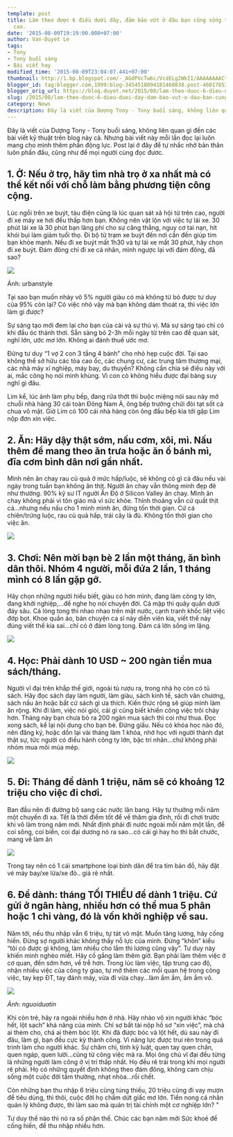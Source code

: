 ```yaml
---
template: post
title: Làm theo được 6 điều dưới đây, đảm bảo vứt ở đâu bạn cũng sống tốt thu nhập
  cao.
date: '2015-08-09T19:19:00.000+07:00'
author: Van-Duyet Le
tags:
- Tony
- Tony buổi sáng
- Bài viết hay
modified_time: '2015-08-09T23:04:07.441+07:00'
thumbnail: http://1.bp.blogspot.com/-_AGdPVcTw6c/VcdELg2WkII/AAAAAAAACtw/yvgddlzqydc/s1600/150524-b-lam-tho-dc-5-dieu-duoi-day-1.jpg
blogger_id: tag:blogger.com,1999:blog-3454518094181460838.post-4601785307530767879
blogger_orig_url: https://blog.duyet.net/2015/08/lam-theo-duoc-6-dieu-duoi-day-dam-bao-vut-o-dau-ban-cung-song-tot-thu-nhap-cao.html
slug: /2015/08/lam-theo-duoc-6-dieu-duoi-day-dam-bao-vut-o-dau-ban-cung-song-tot-thu-nhap-cao.html
category: News
description: Đây là viết của Dượng Tony - Tony buổi sáng, không liên quan gì đến các bài viết kỹ thuật trên blog này cả. Nhưng bài viết này mỗi lần đọc lại luôn mang cho mình thêm phần động lực. Post lại ở đây để tự nhắc nhở bản thân luôn phấn đấu, cũng như để mọi người cùng đọc đươc.
---
```

Đây là viết của Dượng Tony - Tony buổi sáng, không liên quan gì đến các bài viết kỹ thuật trên blog này cả. Nhưng bài viết này mỗi lần đọc lại luôn mang cho mình thêm phần động lực. Post lại ở đây để tự nhắc nhở bản thân luôn phấn đấu, cũng như để mọi người cùng đọc đươc.  

## 1\. Ở: Nếu ở trọ, hãy tìm nhà trọ ở xa nhất mà có thể kết nối với chỗ làm bằng phương tiện công cộng.

Lúc ngồi trên xe buýt, tàu điện cũng là lúc quan sát xã hội từ trên cao, người đi xe máy xe hơi đều thấp hơn bạn. Không nên vật lộn với việc tự lái xe. 30 phút lái xe là 30 phút bạn lãng phí cho sự căng thẳng, nguy cơ tai nạn, hít khói bụi làm giảm tuổi thọ. Đi bộ từ trạm xe buýt đến nơi cần đến giúp tim bạn khỏe mạnh. Nếu đi xe buýt mất 1h30 và tự lái xe mất 30 phút, hãy chọn đi xe buýt. Đám đông chỉ đi xe cá nhân, mình ngược lại với đám đông, đã sao?  
  

[![](http://1.bp.blogspot.com/-_AGdPVcTw6c/VcdELg2WkII/AAAAAAAACtw/yvgddlzqydc/s1600/150524-b-lam-tho-dc-5-dieu-duoi-day-1.jpg)](http://1.bp.blogspot.com/-_AGdPVcTw6c/VcdELg2WkII/AAAAAAAACtw/yvgddlzqydc/s1600/150524-b-lam-tho-dc-5-dieu-duoi-day-1.jpg)

Ảnh: urbanstyle

Tại sao bạn muốn nhảy vô 5% người giàu có mà không từ bỏ được tư duy của 95% còn lại? Có việc nhỏ vậy mà bạn không dám thoát ra, thì việc lớn làm gì được?  
  
Sự sáng tạo mới đem lại cho bạn của cải và sự thú vị. Mà sự sáng tạo chỉ có khi đầu óc thảnh thơi. Sẵn sàng bỏ 2-3h mỗi ngày từ trên cao để quan sát, nghĩ lớn, ước mơ lớn. Không ai đánh thuế ước mơ.  
  
Đừng tư duy “1 vợ 2 con 3 tầng 4 bánh” cho nhỏ hẹp cuộc đời. Tại sao không thể sở hữu các tòa cao ốc, các chung cư, các trung tâm thương mại, các nhà máy xí nghiệp, máy bay, du thuyền? Không cần chia sẻ điều này với ai, mắc công họ nói mình khùng. Vì con cò không hiểu được đại bàng suy nghĩ gì đâu.  
  
Lim kể, lúc ảnh làm phụ bếp, đang rửa thớt thì buộc miệng nói sau này mở chuỗi nhà hàng 30 cái toàn Đông Nam Á, ông bếp trưởng chửi đòi tạt sốt cà chua vô mặt. Giờ Lim có 100 cái nhà hàng còn ông đầu bếp kia tới gặp Lim nộp đơn xin việc.  

## 2\. Ăn: Hãy dậy thật sớm, nấu cơm, xôi, mì. Nấu thêm để mang theo ăn trưa hoặc ăn ổ bánh mì, đĩa cơm bình dân nơi gần nhất.

Mình nên ăn chay rau củ quả ở mức hấp/luộc, sẽ không có gì cả đâu nếu vài ngày trong tuần bạn không ăn thịt. Người ăn chay vẫn thông minh đẹp đẽ như thường. 90% kỹ sư IT người Ấn Độ ở Silicon Valley ăn chay. Mình ăn chay không phải vì tôn giáo mà vì sức khỏe. Thỉnh thoảng vẫn cứ quất thịt cá…nhưng nếu nấu cho 1 mình mình ăn, đừng tốn thời gian. Cứ cá chiên/trứng luộc, rau củ quả hấp, trái cây là đủ. Không tốn thời gian cho việc ăn.  
  

![](http://4.bp.blogspot.com/-DxPUOCbFwLI/VcdEZo_cUQI/AAAAAAAACt4/TvujbmoTwWA/s1600/150524-b-lam-tho-dc-5-dieu-duoi-day-2.jpg)

  

## 3\. Chơi: Nên mời bạn bè 2 lần một tháng, ăn bình dân thôi. Nhóm 4 người, mỗi đứa 2 lần, 1 tháng mình có 8 lần gặp gỡ.

Hãy chọn những người hiểu biết, giàu có hơn mình, đang làm công ty lớn, đang khởi nghiệp,…để nghe họ nói chuyện đời. Cá mập thì quây quần dưới đáy sâu. Cá lòng tong thì nhao nhao trên mặt nước, cạnh tranh khốc liệt việc đớp bọt. Khoe quần áo, bàn chuyện ca sĩ này diễn viên kia, viết thế này đúng viết thế kia sai…chỉ có ở đám lòng tong. Đám cá lớn sống im lặng.

  

![](http://3.bp.blogspot.com/-xSewbWQ2DEQ/VcdEjYwkwuI/AAAAAAAACuA/Hpmv9Vy_iTY/s1600/150524-b-lam-tho-dc-5-dieu-duoi-day-3.jpg)

  

## 4\. Học: Phải dành 10 USD ~ 200 ngàn tiền mua sách/tháng.

Người vĩ đại trên khắp thế giới, ngoài tủ rượu ra, trong nhà họ còn có tủ sách. Hãy đọc sách dạy làm người, làm giàu, sách kinh tế, sách văn chương, sách nấu ăn hoặc bất cứ sách gì ưa thích. Kiến thức rộng sẽ giúp mình làm ăn rộng. Khi đi làm, việc nói giỏi, cái gì cũng biết khiến công việc trôi chảy hơn. Tháng này bạn chưa bỏ ra 200 ngàn mua sách thì coi như thua. Đọc xong sách, kể lại nội dung cho bạn bè. Đừng giấu. Nếu có khóa học nào đó, nên đăng ký, hoặc dồn lại vài tháng làm 1 khóa, nhớ học với người thành đạt thật sự, tức người có điều hành công ty lớn, bậc trí nhân…chứ không phải nhóm mua môi múa mép.  
  

[![](http://4.bp.blogspot.com/-wVdnppbAFcM/VcdEsFBedII/AAAAAAAACuI/rmRwSJ1XeN0/s1600/150524-b-lam-tho-dc-5-dieu-duoi-day-4.jpg)](http://4.bp.blogspot.com/-wVdnppbAFcM/VcdEsFBedII/AAAAAAAACuI/rmRwSJ1XeN0/s1600/150524-b-lam-tho-dc-5-dieu-duoi-day-4.jpg)

  

## 5\. Đi: Tháng để dành 1 triệu, năm sẽ có khoảng 12 triệu cho việc đi chơi.

Ban đầu nên đi đường bộ sang các nước lân bang. Hãy tự thưởng mỗi năm một chuyến đi xa. Tết là thời điểm tốt để về thăm gia đình, rồi đi chơi trước khi vô làm trong năm mới. Nhất định phải đi nước ngoài mỗi năm một lần, để coi sông, coi biển, coi đại dương nó ra sao…có cái gì hay ho thì bắt chước, mang về làm ăn  
  

![](http://4.bp.blogspot.com/-JPIh9NiRB0k/VcdE0dJiW1I/AAAAAAAACuQ/PMiC8gDKj6U/s1600/150524-b-lam-tho-dc-5-dieu-duoi-day-5.jpg)

  
Trong tay nên có 1 cái smartphone loại bình dân để tra tìm bản đồ, hãy đặt vé máy bay/xe lửa/xe đò.. giá rẻ nhất.  

## 6\. Để dành: tháng TỐI THIỂU để dành 1 triệu. Cứ gửi ở ngân hàng, nhiều hơn có thể mua 5 phân hoặc 1 chỉ vàng, đó là vốn khởi nghiệp về sau.

Năm tới, nếu thu nhập vẫn 6 triệu, tự tát vô mặt. Muốn tăng lương, hãy cống hiến. Đừng sợ người khác không thấy nỗ lực của mình. Đừng “khôn” kiểu “tôi có được gì không, làm nhiều cho lắm thì lương cũng vậy”. Tư duy này khiến mình nghèo miết. Hãy cố gắng làm thêm giờ. Bạn phải làm thêm việc ở cơ quan, đến sớm hơn, về trễ hơn. Trong lúc làm việc, tập trung cao độ, nhận nhiều việc của công ty giao, tự mở thêm các mối quan hệ trong công việc, tay kẹp ĐT, tay đánh máy, vừa đi vừa chạy...làm ầm ầm, ầm ầm vô.  

[![](http://3.bp.blogspot.com/-uEmqgUkgm_s/VcdFAlaXgEI/AAAAAAAACuY/xvoFMq2Qiko/s1600/150524-b-lam-tho-dc-5-dieu-duoi-day-6.jpg)](http://3.bp.blogspot.com/-uEmqgUkgm_s/VcdFAlaXgEI/AAAAAAAACuY/xvoFMq2Qiko/s1600/150524-b-lam-tho-dc-5-dieu-duoi-day-6.jpg)

_Ảnh: nguoiduatin_

Khi còn trẻ, hãy ra ngoài nhiều hơn ở nhà. Hãy nhào vô xin người khác “bóc hết, lột sạch” khả năng của mình. Chỉ sợ bất tài nộp hồ sơ “xin việc”, mà chả ai thèm cho, chả ai thèm bóc lột. Khi đã được bóc và lột hết, dù sau này đi đâu, làm gì, bạn đều cực kỳ thành công. Vì năng lực được trui rèn trong quá trình làm cho người khác. Sự chăm chỉ, tính kỷ luật, quen tay quen chân, quen ngáp, quen lười…cũng từ công việc mà ra. Mọi ông chủ vĩ đại đều từng là những người làm công ở vị trí thấp nhất. Họ đều rẽ trái trong khi mọi người rẽ phải. Họ có những quyết định không theo đám đông, không cam chịu sống một cuộc đời tầm thường, nhạt nhòa…rồi chết.  
  
Còn những bạn thu nhập 6 triệu cũng túng thiếu, 20 triệu cũng đi vay mượn để tiêu dùng, thì thôi, cuộc đời họ chấm dứt giấc mơ lớn. Tiền nong cá nhân quản lý không được, thì làm sao mà quản trị tài chính một cơ nghiệp lớn? "  
  
Tư duy thế nào thì nó ra số phận thế. Chúc các bạn năm mới Sức khoẻ để cống hiến, để thu nhập nhiều hơn.